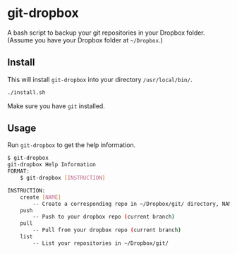 # git-dropbox

A bash script to backup your git repositories in your Dropbox folder. (Assume you have your Dropbox folder at `~/Dropbox`.)

## Install
This will install `git-dropbox` into your directory `/usr/local/bin/`.

```bash
./install.sh 
```

Make sure you have `git` installed.

## Usage

Run `git-dropbox` to get the help information.

```bash
$ git-dropbox
git-dropbox Help Information
FORMAT:
	$ git-dropbox [INSTRUCTION]

INSTRUCTION:
	create [NAME]
		-- Create a corresponding repo in ~/Dropbox/git/ directory, NAME is optional
	push 
		-- Push to your dropbox repo (current branch)
	pull 
		-- Pull from your dropbox repo (current branch)
	list 
		-- List your repositories in ~/Dropbox/git/
```
